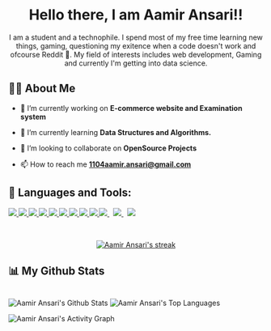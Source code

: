 <h1 align="center">Hello there, I am Aamir Ansari!!</h1>
<p align="center">I am a student and a technophile. I spend most of my free time learning new things, gaming, questioning my exitence when a code doesn't work and ofcourse Reddit 🙏. My field of interests includes web development, Gaming and currently I'm getting into data science.</p>

## 🙋‍♂️ About Me </h4>

- 🔭 I’m currently working on **E-commerce website and Examination system**

- 🌱 I’m currently learning **Data Structures and Algorithms.**

- 👯 I’m looking to collaborate on **OpenSource Projects**

- 📫 How to reach me **1104aamir.ansari@gmail.com**

## 🚀 Languages and Tools:

<p align="left"> 
    <a href="https://docs.microsoft.com/en-us/cpp/cpp/?view=msvc-160" target="_blank"> <img src="https://img.icons8.com/color/48/000000/c-plus-plus-logo.png"/>
    <a href="https://www.java.com" target="_blank"> <img src="https://img.icons8.com/color/48/000000/java-coffee-cup-logo.png"/> </a>
    <a href="https://www.python.org" target="_blank"> <img src="https://img.icons8.com/color/48/000000/python.png"/> </a> 
    <a href="https://laravel.com/" target="_blank"> <img src="https://img.icons8.com/fluency/48/000000/laravel.png"/> </a>
    <a href="https://reactjs.org/" target="_blank"> <img src="https://img.icons8.com/color/48/000000/react-native.png"/> </a>
    <a href="https://developer.mozilla.org/en-US/docs/Web/JavaScript" target="_blank"> <img src="https://img.icons8.com/color/48/000000/javascript.png"/> </a> 
    <a href="https://www.w3.org/html/" target="_blank"> <img src="https://img.icons8.com/color/48/000000/html-5.png"/> </a> 
    <a href="https://www.w3schools.com/css/" target="_blank"> <img src="https://img.icons8.com/color/48/000000/css3.png"/> </a> 
    <a href="https://getbootstrap.com" target="_blank"> <img src="https://img.icons8.com/color/48/000000/bootstrap.png"/> </a> 
    <a style="padding-right:8px;" href="https://nodejs.org" target="_blank"> <img src="https://img.icons8.com/color/48/000000/nodejs.png"/> </a> 
    <a style="padding-right:8px;" href="https://www.mysql.com/" target="_blank"> <img src="https://img.icons8.com/fluent/50/000000/mysql-logo.png"/> </a>
    <a href="https://git-scm.com/" target="_blank"> <img src="https://img.icons8.com/color/48/000000/git.png"/> </a> 
</p>

<br/>

<p align="center">
    <a href="https://github.com/SubhamRaoniar28/github-readme-streak-stats">
        <img title="🔥 Get streak stats for your profile at git.io/streak-stats" alt="Aamir Ansari's streak" src="https://github-readme-streak-stats.herokuapp.com/?user=Aamir-Ansari-almost&theme=black-ice&hide_border=true&stroke=0000&background=060A0CD0"/>
    </a>
</p>

## 📊 My Github Stats

  <br/>
    <img alt="Aamir Ansari's Github Stats" src="https://github-readme-stats.vercel.app/api?username=Aamir-Ansari-almost&show_icons=true&count_private=true&theme=react&hide_border=true&bg_color=0D1117" /></a>
  <img alt="Aamir Ansari's Top Languages" src="https://github-readme-stats.vercel.app/api/top-langs/?username=Aamir-Ansari-almost&langs_count=8&count_private=true&layout=compact&theme=react&hide_border=true&bg_color=0D1117" /></a>
  <br/>

<img alt="Aamir Ansari's Activity Graph" src="https://activity-graph.herokuapp.com/graph?username=Aamir-Ansari-almost&bg_color=0D1117&color=5BCDEC&line=5BCDEC&point=FFFFFF&hide_border=true" /></a>


